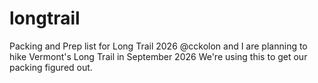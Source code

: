 # longtrail
Packing and Prep list for Long Trail 2026
@cckolon and I are planning to hike Vermont's Long Trail in September 2026
We're using this to get our packing figured out.
